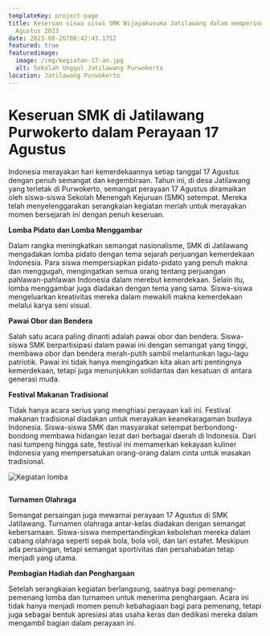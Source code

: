 ```yaml
---
templateKey: project-page
title: Keseruan siswa siswi SMK Wijayakusuma Jatilawang dalam memperingati 17
  Agustus 2023
date: 2023-08-26T00:42:43.175Z
featured: true
featuredimage:
  image: /img/kegiatan-17-an.jpg
  alt: Sekolah Unggul Jatilawang Purwokerto
location: Jatilawang Purwokerto
---
```

# **Keseruan SMK di Jatilawang Purwokerto dalam Perayaan 17 Agustus**

Indonesia merayakan hari kemerdekaannya setiap tanggal 17 Agustus dengan penuh semangat dan kegembiraan. Tahun ini, di desa Jatilawang yang terletak di Purwokerto, semangat perayaan 17 Agustus diramaikan oleh siswa-siswa Sekolah Menengah Kejuruan (SMK) setempat. Mereka telah menyelenggarakan serangkaian kegiatan meriah untuk merayakan momen bersejarah ini dengan penuh keseruan.

**Lomba Pidato dan Lomba Menggambar**

Dalam rangka meningkatkan semangat nasionalisme, SMK di Jatilawang mengadakan lomba pidato dengan tema sejarah perjuangan kemerdekaan Indonesia. Para siswa mempersiapkan pidato-pidato yang penuh makna dan menggugah, mengingatkan semua orang tentang perjuangan pahlawan-pahlawan Indonesia dalam merebut kemerdekaan. Selain itu, lomba menggambar juga diadakan dengan tema yang sama. Siswa-siswa mengeluarkan kreativitas mereka dalam mewakili makna kemerdekaan melalui karya seni visual.

**Pawai Obor dan Bendera**

Salah satu acara paling dinanti adalah pawai obor dan bendera. Siswa-siswa SMK berpartisipasi dalam pawai ini dengan semangat yang tinggi, membawa obor dan bendera merah-putih sambil melantunkan lagu-lagu patriotik. Pawai ini tidak hanya mengingatkan kita akan arti pentingnya kemerdekaan, tetapi juga menunjukkan solidaritas dan kesatuan di antara generasi muda.

**Festival Makanan Tradisional**

Tidak hanya acara serius yang menghiasi perayaan kali ini. Festival makanan tradisional diadakan untuk merayakan keanekaragaman budaya Indonesia. Siswa-siswa SMK dan masyarakat setempat berbondong-bondong membawa hidangan lezat dari berbagai daerah di Indonesia. Dari nasi tumpeng hingga sate, festival ini memamerkan kekayaan kuliner Indonesia yang mempersatukan orang-orang dalam cinta untuk masakan tradisional.

![Kegiatan lomba](/img/kegiatan-17an2.jpg "Kegiatan lomba siswa dan siswi")

![]()

**Turnamen Olahraga**

Semangat persaingan juga mewarnai perayaan 17 Agustus di SMK Jatilawang. Turnamen olahraga antar-kelas diadakan dengan semangat kebersamaan. Siswa-siswa mempertandingkan kebolehan mereka dalam cabang olahraga seperti sepak bola, bola voli, dan lari estafet. Meskipun ada persaingan, tetapi semangat sportivitas dan persahabatan tetap menjadi yang utama.

**Pembagian Hadiah dan Penghargaan**

Setelah serangkaian kegiatan berlangsung, saatnya bagi pemenang-pemenang lomba dan turnamen untuk menerima penghargaan. Acara ini tidak hanya menjadi momen penuh kebahagiaan bagi para pemenang, tetapi juga sebagai bentuk apresiasi atas usaha keras dan dedikasi mereka dalam mengambil bagian dalam perayaan ini.